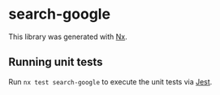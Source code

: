 # search-google

This library was generated with [Nx](https://nx.dev).

## Running unit tests

Run `nx test search-google` to execute the unit tests via [Jest](https://jestjs.io).
